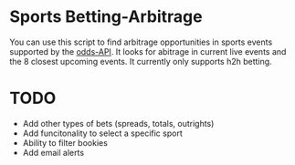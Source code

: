 # Sports Betting-Arbitrage

You can use this script to find arbitrage opportunities in sports events supported by the [odds-API](https://the-odds-api.com/). It looks for abitrage in current live events and the 8 closest upcoming events. It currently only supports h2h betting.

# TODO
* Add other types of bets (spreads, totals, outrights)
* Add funcitonality to select a specific sport
* Ability to filter bookies
* Add email alerts

